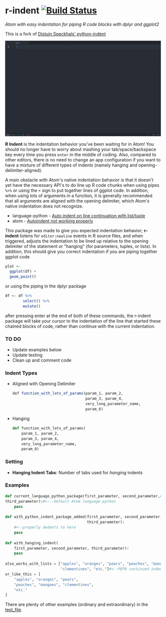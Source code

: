 # r-indent [![Build Status](https://travis-ci.org/DSpeckhals/python-indent.svg?branch=master)](https://travis-ci.org/DSpeckhals/python-indent)

_Atom with easy indentation for piping R code blocks with dplyr and ggplot2_

This is a fork of [Distuin Speckhals' python-indent](https://github.com/DSpeckhals/python-indent)

![example from python-indent](https://raw.githubusercontent.com/DSpeckhals/python-indent/master/resources/img/python-indent-demonstration.gif)

__R Indent__ is the indentation behavior you've been waiting for in Atom! You should no longer
have to worry about mashing your tab/space/backspace key every time you press `enter` in the middle
of coding. Also, compared to other editors, there is no need to change an app configuration if you
want to have a mixture of different types of indents (namely hanging and opening-delimiter-aligned).

A main obstacle with Atom's native indentation behavior is that it doesn't yet have the necessary
API's to do line up R code chunks when using pipes `%>%` or using the `+`
sign to put together lines of ggplot code. In addition, when using lots of arguments in a function, it is generally recommended that all arguments are
aligned with the opening delimiter, which Atom's native indentation
does not recognize.

- language-python - [Auto indent on line continuation with list/tuple](https://github.com/atom/language-python/issues/22)
- atom - [Autoindent not working properly](https://github.com/atom/atom/issues/6655)

This package was made to give you expected indentation behavior; __r-indent__ listens for
`editor:newline` events in R source files, and when triggered, adjusts the indentation to
be lined up relative to the opening delimiter of the statement _or_ "hanging" (for parameters,
tuples, or lists). In addition, this should give you correct indentation
if you are piping together ggplot code
```r
plot <-
  ggplot(df) +
  geom_point()
```

or using the piping in the dplyr package
```r
df <- df %>%
        select() %>%
        mutate()
```
after pressing enter at the end of both of these commands, the r-indent package
will take your cursor to the indentation of the line that started these
chained blocks of code, rather than continue with the current indentation.

### TO DO
* Update examples below
* Update testing
* Clean up and comment code

### Indent Types


  - Aligned with Opening Delimiter

    ```r
    def function_with_lots_of_params(param_1, param_2,
                                     param_3, param_4,
                                     very_long_parameter_name,
                                     param_6)
    ```
  - Hanging

      ```python
      def function_with_lots_of_params(
          param_1, param_2,
          param_3, param_4,
          very_long_parameter_name,
          param_6)
      ```

### Setting
- __Hanging Indent Tabs__: Number of tabs used for _hanging_ indents

### Examples

```python
def current_language_python_package(first_parameter, second_parameter,#<newline>
third_parameter):#<---default Atom language-python
    pass

def with_python_indent_package_added(first_parameter, second_parameter,
                                     third_parameter):
    #<--properly dedents to here
    pass

def with_hanging_indent(
    first_parameter, second_parameter, third_parameter):
    pass

also_works_with_lists = ["apples", "oranges", "pears", "peaches", "mangoes",
                         "clementines", "etc."]#<--PEP8 continued indentation
or_like_this = [
    "apples", "oranges", "pears",
    "peaches", "mangoes", "clementines",
    "etc."
]

```

There are plenty of other examples (ordinary and extraordinary) in the
[test_file](https://github.com/DSpeckhals/python-indent/blob/master/spec/test_file.py).

